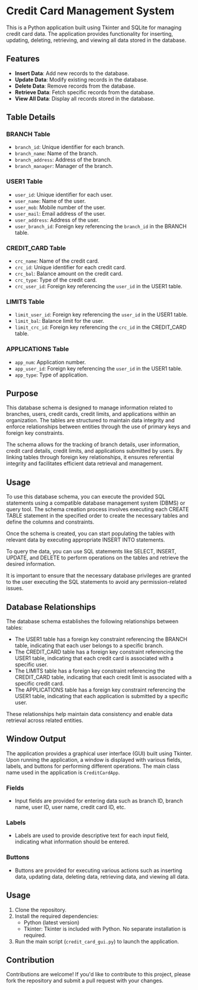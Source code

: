 # Credit Card Management System

This is a Python application built using Tkinter and SQLite for managing credit card data. The application provides functionality for inserting, updating, deleting, retrieving, and viewing all data stored in the database.

## Features

- **Insert Data**: Add new records to the database.
- **Update Data**: Modify existing records in the database.
- **Delete Data**: Remove records from the database.
- **Retrieve Data**: Fetch specific records from the database.
- **View All Data**: Display all records stored in the database.

## Table Details

### BRANCH Table
- `branch_id`: Unique identifier for each branch.
- `branch_name`: Name of the branch.
- `branch_address`: Address of the branch.
- `branch_manager`: Manager of the branch.

### USER1 Table
- `user_id`: Unique identifier for each user.
- `user_name`: Name of the user.
- `user_mob`: Mobile number of the user.
- `user_mail`: Email address of the user.
- `user_address`: Address of the user.
- `user_branch_id`: Foreign key referencing the `branch_id` in the BRANCH table.

### CREDIT_CARD Table
- `crc_name`: Name of the credit card.
- `crc_id`: Unique identifier for each credit card.
- `crc_bal`: Balance amount on the credit card.
- `crc_type`: Type of the credit card.
- `crc_user_id`: Foreign key referencing the `user_id` in the USER1 table.

### LIMITS Table
- `limit_user_id`: Foreign key referencing the `user_id` in the USER1 table.
- `limit_bal`: Balance limit for the user.
- `limit_crc_id`: Foreign key referencing the `crc_id` in the CREDIT_CARD table.

### APPLICATIONS Table
- `app_num`: Application number.
- `app_user_id`: Foreign key referencing the `user_id` in the USER1 table.
- `app_type`: Type of application.

## Purpose

This database schema is designed to manage information related to branches, users, credit cards, credit limits, and applications within an organization. The tables are structured to maintain data integrity and enforce relationships between entities through the use of primary keys and foreign key constraints.

The schema allows for the tracking of branch details, user information, credit card details, credit limits, and applications submitted by users. By linking tables through foreign key relationships, it ensures referential integrity and facilitates efficient data retrieval and management.

## Usage

To use this database schema, you can execute the provided SQL statements using a compatible database management system (DBMS) or query tool. The schema creation process involves executing each CREATE TABLE statement in the specified order to create the necessary tables and define the columns and constraints.

Once the schema is created, you can start populating the tables with relevant data by executing appropriate INSERT INTO statements.

To query the data, you can use SQL statements like SELECT, INSERT, UPDATE, and DELETE to perform operations on the tables and retrieve the desired information.

It is important to ensure that the necessary database privileges are granted to the user executing the SQL statements to avoid any permission-related issues.

## Database Relationships

The database schema establishes the following relationships between tables:

- The USER1 table has a foreign key constraint referencing the BRANCH table, indicating that each user belongs to a specific branch.
- The CREDIT_CARD table has a foreign key constraint referencing the USER1 table, indicating that each credit card is associated with a specific user.
- The LIMITS table has a foreign key constraint referencing the CREDIT_CARD table, indicating that each credit limit is associated with a specific credit card.
- The APPLICATIONS table has a foreign key constraint referencing the USER1 table, indicating that each application is submitted by a specific user.

These relationships help maintain data consistency and enable data retrieval across related entities.


## Window Output

The application provides a graphical user interface (GUI) built using Tkinter. Upon running the application, a window is displayed with various fields, labels, and buttons for performing different operations. The main class name used in the application is `CreditCardApp`.

### Fields
- Input fields are provided for entering data such as branch ID, branch name, user ID, user name, credit card ID, etc.

### Labels
- Labels are used to provide descriptive text for each input field, indicating what information should be entered.

### Buttons
- Buttons are provided for executing various actions such as inserting data, updating data, deleting data, retrieving data, and viewing all data.

## Usage

1. Clone the repository.
2. Install the required dependencies:
   - Python (latest version)
   - Tkinter: Tkinter is included with Python. No separate installation is required.
3. Run the main script (`credit_card_gui.py`) to launch the application.



## Contribution

Contributions are welcome! If you'd like to contribute to this project, please fork the repository and submit a pull request with your changes.



